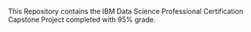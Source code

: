 This Repository contains the IBM Data Science Professional Certification Capstone Project completed with 95% grade. 
